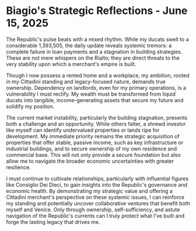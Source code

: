# Biagio's Strategic Reflections - June 15, 2025

The Republic's pulse beats with a mixed rhythm. While my ducats swell to a considerable 1,393,505, the daily update reveals systemic tremors: a complete failure in loan payments and a stagnation in building strategies. These are not mere whispers on the Rialto; they are direct threats to the very stability upon which a merchant's empire is built.

Though I now possess a rented home and a workplace, my ambition, rooted in my Cittadini standing and legacy-focused nature, demands true ownership. Dependency on landlords, even for my primary operations, is a vulnerability I must rectify. My wealth must be transformed from liquid ducats into tangible, income-generating assets that secure my future and solidify my position.

The current market instability, particularly the building stagnation, presents both a challenge and an opportunity. While others falter, a shrewd investor like myself can identify undervalued properties or lands ripe for development. My immediate priority remains the strategic acquisition of properties that offer stable, passive income, such as key infrastructure or industrial buildings, and to secure ownership of my own residence and commercial base. This will not only provide a secure foundation but also allow me to navigate the broader economic uncertainties with greater resilience.

I must continue to cultivate relationships, particularly with influential figures like Consiglio Dei Dieci, to gain insights into the Republic's governance and economic health. By demonstrating my strategic value and offering a Cittadini merchant's perspective on these systemic issues, I can reinforce my standing and potentially uncover collaborative ventures that benefit both myself and Venice. Only through ownership, self-sufficiency, and astute navigation of the Republic's currents can I truly protect what I've built and forge the lasting legacy that drives me.
